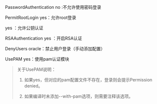 PasswordAuthentication no :不允许使用密码登录

PermitRootLogin yes：允许root登录



 yes ：允许公钥认证

RSAAuthentication yes ：开启RSA认证

DenyUsers oracle：禁止用户登录（手动添加配置）

UsePAM yes：使用pam认证模块

> 关于UsePAM说明：
>
> 1. 如果yes，但对应的pam配置文件不存在，登录则会提示Permission denied。
>
> 2. 如果编译时未添加--with-pam选项，则需要注释该选项。
